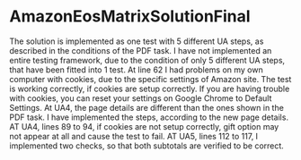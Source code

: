 # AmazonEosMatrixSolutionFinal

The solution is implemented as one test with 5 different UA steps, as described in the conditions of the PDF task.
I have not implemented an entire testing framework, due to the condition of only 5 different UA steps, that have been fitted into 1 test. 
At line 62 I had problems on my own computer with cookies, due to the specific settings of Amazon site. The test is working correctly, if cookies are setup correctly. If you are having trouble with cookies, you can reset your settings on Google Chrome to Default Settings. 
At UA4, the page details are different than the ones shown in the PDF task. I have implemented the steps, according to the new page details. 
AT UA4, lines 89 to 94, if cookies are not setup correctly, gift option may not appear at all and cause the test to fail. 
AT UA5, lines 112 to 117, I implemented two checks, so that both subtotals are verified to be correct. 
